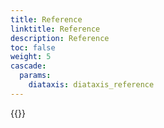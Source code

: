 ```yaml
---
title: Reference
linktitle: Reference
description: Reference
toc: false
weight: 5
cascade:
  params:
    diataxis: diataxis_reference
---
```


{{<children />}}
